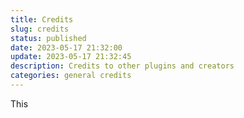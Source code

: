 ```yaml
---
title: Credits
slug: credits
status: published
date: 2023-05-17 21:32:00
update: 2023-05-17 21:32:45
description: Credits to other plugins and creators
categories: general credits
---
```


This
